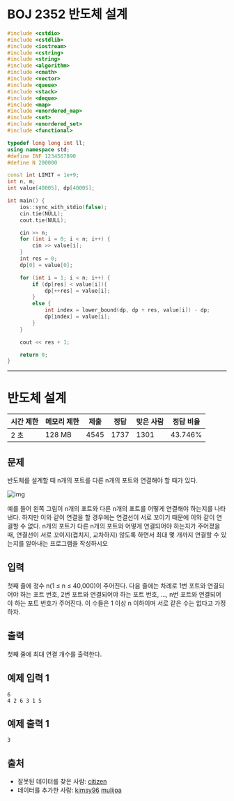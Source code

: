 # BOJ 2352 반도체 설계

```c++
#include <cstdio>
#include <cstdlib>
#include <iostream>
#include <cstring>
#include <string>
#include <algorithm>
#include <cmath>
#include <vector>
#include <queue>
#include <stack>
#include <deque>
#include <map>
#include <unordered_map>
#include <set>
#include <unordered_set>
#include <functional>

typedef long long int ll;
using namespace std;
#define INF 1234567890
#define N 200000

const int LIMIT = 1e+9;
int n, m;
int value[40005], dp[40005];

int main() {
	ios::sync_with_stdio(false);
	cin.tie(NULL);
	cout.tie(NULL);

	cin >> n;
	for (int i = 0; i < n; i++) {
		cin >> value[i];
	}
	int res = 0;
	dp[0] = value[0];

	for (int i = 1; i < n; i++) {
		if (dp[res] < value[i]){
			dp[++res] = value[i];
		}
		else {
			int index = lower_bound(dp, dp + res, value[i]) - dp;
			dp[index] = value[i];
		}
	}

	cout << res + 1;

	return 0;
}


```

---



# 반도체 설계

| 시간 제한 | 메모리 제한 | 제출 | 정답 | 맞은 사람 | 정답 비율 |
| --------- | ----------- | ---- | ---- | --------- | --------- |
| 2 초      | 128 MB      | 4545 | 1737 | 1301      | 43.746%   |

## 문제

반도체를 설계할 때 n개의 포트를 다른 n개의 포트와 연결해야 할 때가 있다.

![img](https://www.acmicpc.net/JudgeOnline/upload/201103/chip.png)

예를 들어 왼쪽 그림이 n개의 포트와 다른 n개의 포트를 어떻게 연결해야 하는지를 나타낸다. 하지만 이와 같이 연결을 할 경우에는 연결선이 서로 꼬이기 때문에 이와 같이 연결할 수 없다. n개의 포트가 다른 n개의 포트와 어떻게 연결되어야 하는지가 주어졌을 때, 연결선이 서로 꼬이지(겹치지, 교차하지) 않도록 하면서 최대 몇 개까지 연결할 수 있는지를 알아내는 프로그램을 작성하시오

## 입력

첫째 줄에 정수 n(1 ≤ n ≤ 40,000)이 주어진다. 다음 줄에는 차례로 1번 포트와 연결되어야 하는 포트 번호, 2번 포트와 연결되어야 하는 포트 번호, …, n번 포트와 연결되어야 하는 포트 번호가 주어진다. 이 수들은 1 이상 n 이하이며 서로 같은 수는 없다고 가정하자.

## 출력

첫째 줄에 최대 연결 개수를 출력한다.



## 예제 입력 1

```
6
4 2 6 3 1 5
```

## 예제 출력 1

```
3
```



## 출처

- 잘못된 데이터를 찾은 사람: [citizen](https://www.acmicpc.net/user/citizen)
- 데이터를 추가한 사람: [kimsy96](https://www.acmicpc.net/user/kimsy96) [mulijoa](https://www.acmicpc.net/user/mulijoa)